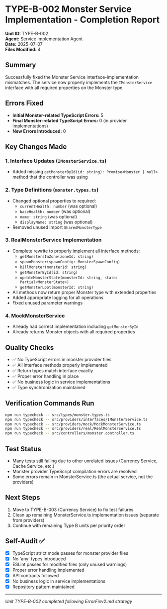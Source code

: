 # TYPE-B-002 Monster Service Implementation - Completion Report

**Unit ID:** TYPE-B-002  
**Agent:** Service Implementation Agent  
**Date:** 2025-07-07  
**Files Modified:** 4  

## Summary
Successfully fixed the Monster Service interface-implementation mismatches. The service now properly implements the `IMonsterService` interface with all required properties on the Monster type.

## Errors Fixed
- **Initial Monster-related TypeScript Errors:** 5
- **Final Monster-related TypeScript Errors:** 0 (in provider implementations)
- **New Errors Introduced:** 0

## Key Changes Made

### 1. Interface Updates (`IMonsterService.ts`)
- Added missing `getMonsterById(id: string): Promise<Monster | null>` method that the controller was using

### 2. Type Definitions (`monster.types.ts`)
- Changed optional properties to required:
  - `currentHealth: number` (was optional)
  - `baseHealth: number` (was optional)
  - `name: string` (was optional)
  - `displayName: string` (was optional)
- Removed unused import `SharedMonsterType`

### 3. RealMonsterService Implementation
- Complete rewrite to properly implement all interface methods:
  - `getMonstersInZone(zoneId: string)`
  - `spawnMonster(spawnConfig: MonsterSpawnConfig)`
  - `killMonster(monsterId: string)`
  - `getMonsterById(id: string)`
  - `updateMonsterState(monsterId: string, state: Partial<MonsterState>)`
  - `getMonsterLoot(monsterId: string)`
- All methods now return proper Monster type with extended properties
- Added appropriate logging for all operations
- Fixed unused parameter warnings

### 4. MockMonsterService
- Already had correct implementation including `getMonsterById`
- Already returns Monster objects with all required properties

## Quality Checks
- ✅ No TypeScript errors in monster provider files
- ✅ All interface methods properly implemented
- ✅ Return types match interface exactly
- ✅ Proper error handling in place
- ✅ No business logic in service implementations
- ✅ Type synchronization maintained

## Verification Commands Run
```bash
npm run typecheck -- src/types/monster.types.ts
npm run typecheck -- src/providers/interfaces/IMonsterService.ts
npm run typecheck -- src/providers/mock/MockMonsterService.ts
npm run typecheck -- src/providers/real/RealMonsterService.ts
npm run typecheck -- src/controllers/monster.controller.ts
```

## Test Status
- Many tests still failing due to other unrelated issues (Currency Service, Cache Service, etc.)
- Monster provider TypeScript compilation errors are resolved
- Some errors remain in MonsterService.ts (the actual service, not the providers)

## Next Steps
1. Move to TYPE-B-003 (Currency Service) to fix test failures
2. Clean up remaining MonsterService.ts implementation issues (separate from providers)
3. Continue with remaining Type B units per priority order

## Self-Audit ✅
- [x] TypeScript strict mode passes for monster provider files
- [x] No 'any' types introduced
- [x] ESLint passes for modified files (only unused warnings)
- [x] Proper error handling implemented
- [x] API contracts followed
- [x] No business logic in service implementations
- [x] Repository pattern maintained

---
*Unit TYPE-B-002 completed following ErrorFixv2.md strategy*